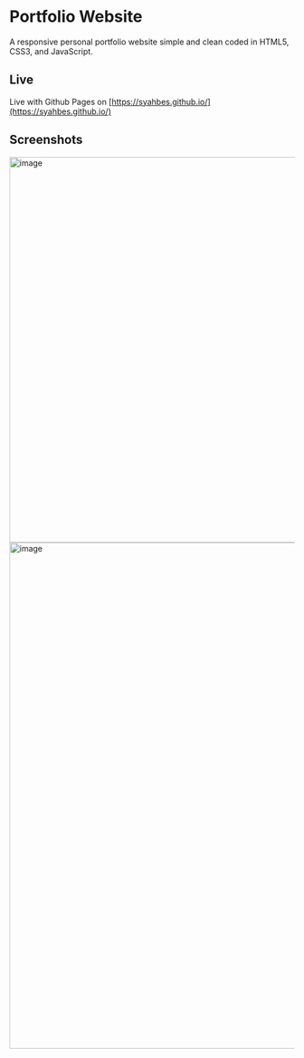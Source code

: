 # Portfolio Website
A responsive personal portfolio website simple and clean coded in HTML5, CSS3, and JavaScript.

## Live
Live with Github Pages on [https://syahbes.github.io/](https://syahbes.github.io/)

## Screenshots

<img width="1343" height="681" alt="image" src="https://github.com/user-attachments/assets/9aa8f91a-ae89-40cd-b17d-97f76bb2684c" />

<img width="1348" height="894" alt="image" src="https://github.com/user-attachments/assets/0e39a02e-8191-43aa-a21d-8faeddb2e7af" />

